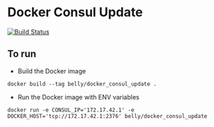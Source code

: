 # Docker Consul Update

[![Build Status](https://travis-ci.org/bellycard/docker_consul_update.svg)](https://travis-ci.org/bellycard/docker_consul_update)

## To run

+ Build the Docker image
```
docker build --tag belly/docker_consul_update .
```

+ Run the Docker image with ENV variables
```
docker run -e CONSUL_IP='172.17.42.1' -e DOCKER_HOST='tcp://172.17.42.1:2376' belly/docker_consul_update
```
